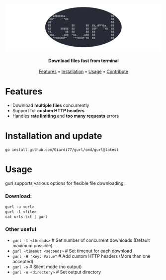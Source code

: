 ![Logo](gurl_logo.png)

<h4 align="center"> Download files fast from terminal </h4>

<p align="center">
  <a href="#features">Features</a> •
  <a href="#installation">Installation</a> •
  <a href="#usage">Usage</a> •
  <a href="#contribute">Contribute</a>
</p>

# Features

- Download **multiple files** concurrently
- Support for **custom HTTP headers**
- Handles **rate limiting** and **too many requests** errors 

# Installation and update

    go install github.com/Giardi77/gurl/cmd/gurl@latest


# Usage

gurl supports various options for flexible file downloading:

### Download:

    gurl -u <url>
    gurl -l <file>
    cat urls.txt | gurl

### Other useful
    
 - `gurl -t <threads>` # Set number of concurrent downloads (Default maximum possible)
 - `gurl -timeout <seconds>` # Set timeout for each download
 - `gurl -H "Key: Value"` # Add custom HTTP headers (More than one accepted)
 - `gurl -s` # Silent mode (no output)
 - `gurl -o <directory>` # Set output directory
